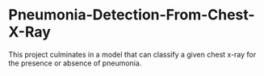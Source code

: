 # Pneumonia-Detection-From-Chest-X-Ray
This project culminates in a model that can classify a given chest x-ray for the presence or absence of pneumonia.
